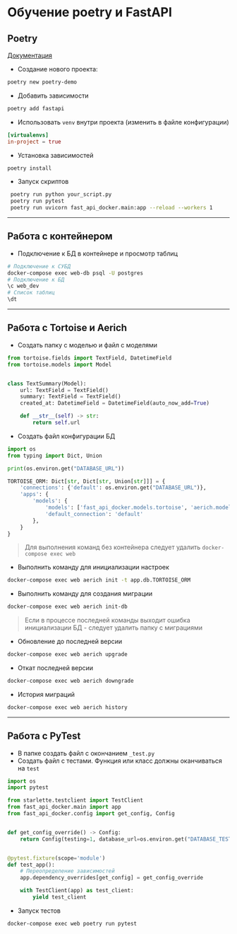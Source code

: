 # Обучение poetry и FastAPI

## Poetry
<a href="https://python-poetry.org/docs/basic-usage/">Документация</a>
* Создание нового проекта: 
```bash 
poetry new poetry-demo
```
* Добавить зависимости
```bash
poetry add fastapi
```
* Использовать ```venv``` внутри проекта (изменить в файле конфигурации)
```toml
[virtualenvs]
in-project = true
```
* Установка зависимостей
```bash
poetry install 
```
* Запуск скриптов
```bash
 poetry run python your_script.py
 poetry run pytest
 poetry run uvicorn fast_api_docker.main:app --reload --workers 1
```
---
## Работа с контейнером

* Подключение к БД в контейнере и просмотр таблиц
```bash
# Подключение к СУБД 
docker-compose exec web-db psql -U postgres
# Подключение к БД
\c web_dev
# Список таблиц
\dt
```
---

## Работа с Tortoise и Aerich
* Создать папку с моделью и файл с моделями
```python
from tortoise.fields import TextField, DatetimeField
from tortoise.models import Model


class TextSummary(Model):
    url: TextField = TextField()
    summary: TextField = TextField()
    created_at: DatetimeField = DatetimeField(auto_now_add=True)

    def __str__(self) -> str:
        return self.url
```
* Создать файл конфигурации БД
```python
import os
from typing import Dict, Union

print(os.environ.get("DATABASE_URL"))

TORTOISE_ORM: Dict[str, Dict[str, Union[str]]] = {
    'connections': {'default': os.environ.get("DATABASE_URL")},
    'apps': {
        'models': {
            'models': ['fast_api_docker.models.tortoise', 'aerich.models'],
            'default_connection': 'default'
        },
    }
}
```
> Для выполнения команд без контейнера 
> следует удалить ```docker-compose exec web ```
* Выполнить команду для инициализации настроек
```bash
docker-compose exec web aerich init -t app.db.TORTOISE_ORM
```
* Выполнить команду для создания миграции
```bash
docker-compose exec web aerich init-db
```
> Если в процессе последней команды выходит ошибка
> инициализации БД - следует удалить папку с миграциями

* Обновление до последней версии
```bash
docker-compose exec web aerich upgrade
```
* Откат последней версии
```bash
docker-compose exec web aerich downgrade
```
* История миграций
```bash
docker-compose exec web aerich history
```
---
## Работа с PyTest
* В папке создать файл с окончанием ```_test.py```
* Создать файл с тестами. Функция или класс должны оканчиваться на ```test```
```python
import os
import pytest

from starlette.testclient import TestClient
from fast_api_docker.main import app
from fast_api_docker.config import get_config, Config


def get_config_override() -> Config:
    return Config(testing=1, database_url=os.environ.get("DATABASE_TEST_URL"))


@pytest.fixture(scope='module')
def test_app():
    # Переопределение зависимостей
    app.dependency_overrides[get_config] = get_config_override

    with TestClient(app) as test_client:
        yield test_client
```
* Запуск тестов
```bash
docker-compose exec web poetry run pytest
```